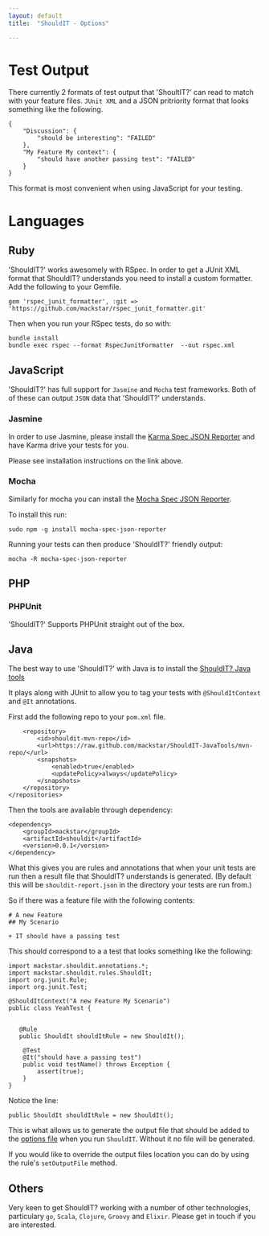 ```yaml
---
layout: default
title:  "ShouldIT - Options"

---
```


# Test Output

There currently 2 formats of test output that 'ShoultIT?' can read to match with your feature files. `JUnit XML` and a JSON pritriority format that looks something like the following.

```
{
    "Discussion": {
        "should be interesting": "FAILED"
    },
    "My Feature My context": {
        "should have another passing test": "FAILED"
    }
}
```

This format is most convenient when using JavaScript for your testing.

# Languages

## Ruby

'ShouldIT?' works awesomely with RSpec. In order to get a JUnit XML format that ShouldIT? understands you need to install a custom formatter. Add the following to your Gemfile.

```
gem 'rspec_junit_formatter', :git => 'https://github.com/mackstar/rspec_junit_formatter.git'
```

Then when you run your RSpec tests, do so with:

```
bundle install
bundle exec rspec --format RspecJunitFormatter  --out rspec.xml
```

## JavaScript

'ShouldIT?' has full support for `Jasmine` and `Mocha` test frameworks. Both of of these can output `JSON` data that 'ShouldIT?' understands. 

### Jasmine

In order to use Jasmine, please install the [Karma Spec JSON Reporter](https://www.npmjs.org/package/karma-spec-json-reporter) and have Karma drive your tests for you.

Please see installation instructions on the link above.

### Mocha

Similarly for mocha you can install the [Mocha Spec JSON Reporter](https://www.npmjs.org/package/mocha-spec-json-reporter).

To install this run:

```
sudo npm -g install mocha-spec-json-reporter
```

Running your tests can then produce 'ShouldIT?' friendly output:

```
mocha -R mocha-spec-json-reporter
```

## PHP

### PHPUnit

'ShouldIT?' Supports PHPUnit straight out of the box.

## Java

The best way to use 'ShouldIT?' with Java is to install the [ShouldIT? Java tools](https://github.com/mackstar/ShouldIT-JavaTools)

It plays along with JUnit to allow you to tag your tests with `@ShouldItContext` and `@It` annotations.

First add the following repo to your `pom.xml` file.

```<repositories>
    <repository>
        <id>shouldit-mvn-repo</id>
        <url>https://raw.github.com/mackstar/ShouldIT-JavaTools/mvn-repo/</url>
        <snapshots>
            <enabled>true</enabled>
            <updatePolicy>always</updatePolicy>
        </snapshots>
    </repository>
</repositories>
```

Then the tools are available through dependency:

```
<dependency>
    <groupId>mackstar</groupId>
    <artifactId>shouldit</artifactId>
    <version>0.0.1</version>
</dependency>
```

What this gives you are rules and annotations that when your unit tests are run then a result file that ShouldIT? understands is generated. (By default this will be `shouldit-report.json` in the directory your tests are run from.)

So if there was a feature file with the following contents:

```
# A new Feature
## My Scenario

+ IT should have a passing test
```

This should correspond to a a test that looks something like the following:
```
import mackstar.shouldit.annotations.*;
import mackstar.shouldit.rules.ShouldIt;
import org.junit.Rule;
import org.junit.Test;

@ShouldItContext("A new Feature My Scenario")
public class YeahTest {


   @Rule
   public ShouldIt shouldItRule = new ShouldIt();

    @Test
    @It("should have a passing test")
    public void testName() throws Exception {
        assert(true);
    }
}
```

Notice the line:
```
public ShouldIt shouldItRule = new ShouldIt();
```

This is what allows us to generate the output file that should be added to the [options file](installation.html) when you run `ShouldIT`. Without it no file will be generated.

If you would like to override the output files location you can do by using the rule's `setOutputFile` method.

## Others

Very keen to get ShouldIT? working with a number of other technologies, particulary `go`, `Scala`, `Clojure`, `Groovy` and `Elixir`. Please get in touch if you are interested.
